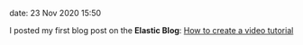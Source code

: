 date: 23 Nov 2020 15:50

I posted my first blog post on the **Elastic Blog**: [How to create a video tutorial](https://www.elastic.co/blog/elastic-contributor-program-how-to-create-a-video-tutorial)
